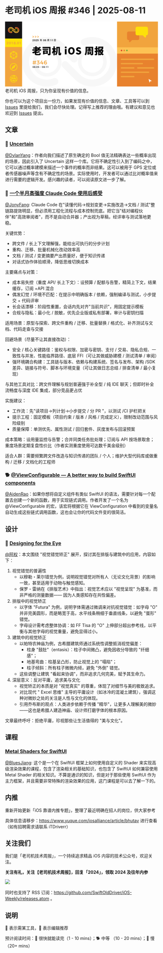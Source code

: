 # 老司机 iOS 周报 #346 | 2025-08-11

![ios-weekly](https://github.com/SwiftOldDriver/iOS-Weekly/blob/master/assets/weekly-header/346.jpg?raw=true)
老司机 iOS 周报，只为你呈现有价值的信息。

你也可以为这个项目出一份力，如果发现有价值的信息、文章、工具等可以到 [Issues](https://github.com/SwiftOldDriver/iOS-Weekly/issues) 里提给我们，我们会尽快处理。记得写上推荐的理由哦。有建议和意见也欢迎到 [Issues](https://github.com/SwiftOldDriver/iOS-Weekly/issues) 提出。

## 文章

### 🐎 [Uncertain <T>](https://nshipster.com/uncertainty/)

[@DylanYang](https://github.com/Dylan19Yang)：作者向我们描述了原生确定的 Bool 值无法精确表达一些概率出现的场景，因此引入了 Uncertain 这样一个库。它将不确定性引入到了编码之中，它可以通过概率建模来描述一个事件的概率而非结果。这可以被用于 GPS 定位或者传感器噪声等含有不确定性的场景。实际使用时，开发者可以通过比对概率值来进行需要的逻辑开发。感兴趣的读者，可以阅读原文进一步了解。

### 🐢 [一个半月高强度 Claude Code 使用后感受](https://onevcat.com/2025/08/claude-code/)

[@JonyFang](https://github.com/JonyFang): Claude Code 在"读懂代码→规划变更→实施改造→文档 / 测试"整链路提效明显，但必须用工程化流程与成本控制兜底。把它当"结对编程伙伴"和"高效审阅者"，而不是自动合并器；产出视为草稿，经评审与测试落地更稳。

关键优势：
- 跨文件 / 长上下文理解强，能给出可执行的分步计划
- 重构、迁移、批量机械化改动效率高
- 文档 / 测试 / 变更摘要产出质量好，便于知识传递
- 对话式协作体验顺滑，降低思维切换成本

主要痛点与对策：
- 成本易失控（重度 API/ 长上下文）：设预算 / 配额与告警，精简上下文，结果缓存，订阅 +API 混合
- 偶发幻觉 / 环境不匹配：在提示中明确版本 / 依赖，强制编译与测试，小步提交 + 代码评审
- 长会话漂移：阶段性重置，会话内先对齐"当前共识"，用固定提示模板
- 合规与隐私：最小化 / 脱敏，优先企业版或私有部署，审计与密钥扫描

适用场景：原型与探索、跨文件重构 / 迁移、批量替换 / 格式化、补齐测试与文档、代码走查与交接

回避场景（尽量不让其直接改动）：
- 安全 / 核心关键路径：鉴权与权限、加密与密钥、支付 / 交易、隐私合规、一致性与并发、性能临界路径、底层 FFI（可让其做威胁建模 / 测试清单 / 审阅）
- 强环境耦合构建：工具链与版本、依赖与构建系统、签名与发布、架构 /SDK 差异、链接与符号、脚本与环境变量（可让其做日志总结 / 排查清单 / 最小复现）

与其他工具对比：跨文件理解与规划普遍强于补全型 / 纯 IDE 聊天；但即时补全流畅度与深度 IDE 集成，部分竞品更占优

实施建议：
- 工作流：先"读项目→列计划→小步提交 / 分 PR "，以测试 /CI 护栏把关
- 提示工程：固定模板（项目约束 / 版本 / 风格 / 完成定义），限制改动范围与风险级别
- 质量保障：单测优先、属性测试 / 回归套件、灰度发布与回滚预案

成本策略：设用量监控与告警；合并同类任务批处理；订阅与 API 按场景取舍；重度场景定期复盘性价比（作者实测重度使用可达数千美金级别）

适合人群：需要频繁跨文件改造与知识传递的团队 / 个人；维护大型代码库或做重构 / 迁移 / 文档化的工程师

### 🐕 [@ViewConfigurable — A better way to build SwiftUI components](https://medium.com/grindr-engineering/tl-dr-swiftui-makes-customizing-views-feel-effortless-until-you-build-your-own-reusable-4a3a0cd0e288)

[@AidenRao](https://weibo.com/AidenRao)：如果你想将自定义组件有类似 SwiftUI 的语法，需要针对每一个配置去创建一个新的函数，用于实现链式调用。作者开发了一个名为 @ViewConfigurable 的宏，该宏将根据它在 ViewConfiguration 中看到的变量名自动生成这些链式调用函数，这也会让你的代码文件变的很简洁。

## 设计

### 🐢 [Designing for the Eye](https://www.nubero.ch/blog/015/)

[@阿权](https://github.com/bqlin)：本文围绕 "视觉错觉矫正" 展开，探讨其在排版与建筑中的应用，内容如下：

1. 视觉错觉的普遍性
   - 以穆勒・莱尔错觉为例，说明视觉错觉对所有人（无论文化背景）的影响一致，甚至适用于动物与触觉感知。
   - 保罗・雷纳在《排版艺术》中指出：视觉艺术应以 "视觉呈现" 为基准，而非严格的测量数据—— 因为人类感知存在共性偏差。
2. 排版中的视觉矫正
   - 以字体 "Futura" 为例，说明字体需通过微调来对抗视觉错觉：如字母 "O" 并非完美圆形，而是略宽于高，水平线条稍细于垂直线条，以避免 "蛋形" 错觉。
   - 字母设计需考虑整体协调：如 FF Tisa 的 "O" 上伸部分超出参考线，以平衡与其他字母的视觉重量，避免显得过小。
3. 建筑中的视觉矫正
   - 以帕特农神庙为例，古希腊建筑师通过系统性调整抵消视觉偏差：
     - 柱身 "鼓肚"（entasis）：柱子中间微凸，避免因收分导致的 "纤细感"；
     - 地基弯曲：柱基呈凸形，防止视觉上的 "塌陷"；
     - 柱子倾斜：所有柱子微微内倾，避免 "外倒" 错觉。
   - 这些调整让建筑 "看起来协调"，而非追求几何完美，赋予其生命力。
4. 深层意义：反对平庸，追求美与文化
   - 视觉矫正的本质是对 "视觉真实" 的尊重，体现了对细节与美的极致追求。
   - 对比现代 " Excel 思维" 主导的平庸设计（如冰冷的混凝土建筑），强调这种对微妙之处的关注是人性与文化的体现。
   - 引用乔布斯的观点：人类进步依赖于传播 "精华"，让更多人理解美的微妙——这也是希腊人建造神庙、设计师打磨字体的根本原因。

文章最终呼吁：拒绝平庸，珍视那些让生活值得的 "美与文化"。

## 课程

### [Metal Shaders for SwiftUI](https://www.metal.graphics/)

[@BluesJiang](https://github.com/bluesjiang): 这个是一个在 SwiftUI 框架上如何使用自定义的 Shader 来实现高级渲染效果的课程，包含了渲染相关的基础知识，也包含了 SwiftUI 如何兼容使用 Metal Shader 的相关知识。不算是通识的知识，但是对于那些使用 SwiftUI 作为主力框架，并且需要非常特殊的渲染效果的应用，这门课程是可以去了解一下的。

## 内推

重新开始更新「iOS 靠谱内推专题」，整理了最近明确在招人的岗位，供大家参考

具体信息请移步：https://www.yuque.com/iosalliance/article/bhutav 进行查看（如有招聘需求请联系 iTDriverr）

## 关注我们

我们是「老司机技术周报」，一个持续追求精品 iOS 内容的技术公众号，欢迎关注。

**关注有礼，关注【老司机技术周报】，回复「2024」，领取 2024 及往年内参**

![](https://github.com/SwiftOldDriver/iOS-Weekly/blob/master/assets/qrcode_for_wechat.jpg?raw=true)

同时也支持了 RSS 订阅：https://github.com/SwiftOldDriver/iOS-Weekly/releases.atom 。

## 说明

🚧 表示需某工具，🌟 表示编辑推荐

预计阅读时间：🐎 很快就能读完（1 - 10 mins）；🐕 中等 （10 - 20 mins）；🐢 慢（20+ mins）
